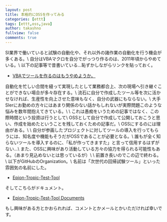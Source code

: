 ```yaml
---
layout: post
title: 本格的にOSSを作ってみる
categories: [ettt]
tags: [ettt,oss,java]
author: takashno
fullview: false
comments: true
---
```


SI業界で働いていると試験の自動化や、それ以外の諸作業の自動化を行う機会が多くある。\\
自分はVBAマクロを自分でがっつり作るのは、2011年頃からやめている。\\
以下の記事等で昔書いている…恥ずかしながらリンクを貼っておく。
* [VBAでツールを作るのはもうやめようか。](http://nozomu-takashima.blogspot.com/2011/11/vba.html)

自動化を忙しい合間を縫って実現したとして業務都合上、次の現場へ引き継ぐことができない場合が多々存在する。\\
流石に自分で作成したツール等を次に活かせなければ、生産性を向上させた意味もなく、自分の武器にもならない。\\
大手SIerにお勤めの方々にはあまり関係のない話かもしれないが実際問題このような悩みを数年間抱えてきている。\\
\\
これは愚痴をいうための記事ではなく、この際時間という投資は行うとして\\
OSSとして自分で作成して公開しておこうと思い、作成を始めたということを残しておくための記事だ。\\
OSSにするのには理由がある。\\
\\
自分が参画したプロジェクトに対してツールの導入を行ってもらうには、知名度や機能もそうだがOSSであることが必要となる。\\
誰もが全く知らないツールを導入するのに、「私が作ってきますた」と言って信用するはずがない…\\
また、OSSに興味があり活動している方々の協力を得られる可能性もある。（あまり見込めないとは思っているが）\\
\\
前置き長いのでこの辺で終わる。\\
以下がGitHubのOrganization。\\
名前は「次世代の回帰試験ツール」といった雰囲気の名前にした。
* [Epion-Tropic-Test-Tool](https://github.com/epion-tropic-test-tool)

そしてこちらがドキュメント。
* [Epion-Tropic-Test-Tool Documents](http://ettt.t-zomu.com)

もし興味がある方とかおられれば、コメントとかメールとかいただければ幸いです。


